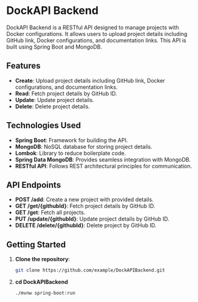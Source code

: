 # DockAPI Backend

DockAPI Backend is a RESTful API designed to manage projects with Docker configurations. It allows users to upload project details including GitHub link, Docker configurations, and documentation links. This API is built using Spring Boot and MongoDB.

## Features

- **Create**: Upload project details including GitHub link, Docker configurations, and documentation links.
- **Read**: Fetch project details by GitHub ID.
- **Update**: Update project details.
- **Delete**: Delete project details.

## Technologies Used

- **Spring Boot**: Framework for building the API.
- **MongoDB**: NoSQL database for storing project details.
- **Lombok**: Library to reduce boilerplate code.
- **Spring Data MongoDB**: Provides seamless integration with MongoDB.
- **RESTful API**: Follows REST architectural principles for communication.

## API Endpoints

- **POST /add**: Create a new project with provided details.
- **GET /get/{githubId}**: Fetch project details by GitHub ID.
- **GET /get**: Fetch all projects.
- **PUT /update/{githubId}**: Update project details by GitHub ID.
- **DELETE /delete/{githubId}**: Delete project by GitHub ID.

## Getting Started

1. **Clone the repository**:

   ```bash
   git clone https://github.com/example/DockAPIBackend.git
2. **cd DockAPIBackend**
   ```bash
   ./mvnw spring-boot:run
